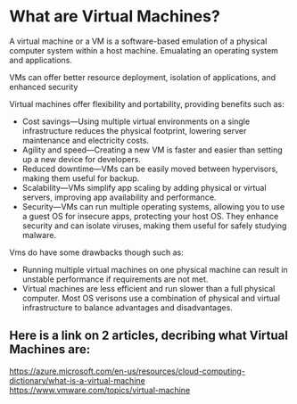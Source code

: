 # What are Virtual Machines?

A virtual machine or a VM is a software-based emulation of a physical computer system within a host machine. Emualating an operating system and applications.

VMs can offer better resource deployment, isolation of applications, and enhanced security

Virtual machines offer flexibility and portability, providing benefits such as:

- Cost savings—Using multiple virtual environments on a single infrastructure reduces the physical footprint, lowering server maintenance and electricity costs.
- Agility and speed—Creating a new VM is faster and easier than setting up a new device for developers.
- Reduced downtime—VMs can be easily moved between hypervisors, making them useful for backup. 
- Scalability—VMs simplify app scaling by adding physical or virtual servers, improving app availability and performance.
- Security—VMs can run multiple operating systems, allowing you to use a guest OS for insecure apps, protecting your host OS. They enhance security and can isolate viruses, making them useful for safely studying malware.

Vms do have some drawbacks though such as:

- Running multiple virtual machines on one physical machine can result in unstable performance if requirements are not met.
- Virtual machines are less efficient and run slower than a full physical computer. Most OS verisons use a combination of physical and virtual infrastructure to balance advantages and disadvantages.

## Here is a link on 2 articles, decribing what Virtual Machines are:

https://azure.microsoft.com/en-us/resources/cloud-computing-dictionary/what-is-a-virtual-machine
https://www.vmware.com/topics/virtual-machine
